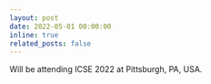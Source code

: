 ```yaml
---
layout: post
date: 2022-05-01 00:00:00
inline: true
related_posts: false
---
```


Will be attending ICSE 2022 at Pittsburgh, PA, USA.